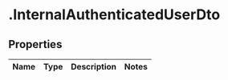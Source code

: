 # .InternalAuthenticatedUserDto

## Properties

|Name | Type | Description | Notes|
|------------ | ------------- | ------------- | -------------|



